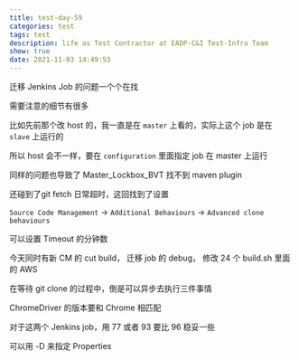 ```yaml
---
title: test-day-59
categories: test
tags: test
description: life as Test Contractor at EADP-C&I Test-Infra Team
show: true
date: 2021-11-03 14:49:53
---
```

迁移 Jenkins Job 的问题一个个在找

需要注意的细节有很多

比如先前那个改 host 的，我一直是在 `master` 上看的，实际上这个 job 是在 `slave` 上运行的

所以 host 会不一样，要在 `configuration` 里面指定 job 在 master 上运行

同样的问题也导致了 Master_Lockbox_BVT 找不到 maven plugin

还碰到了git fetch 日常超时，这回找到了设置

 `Source Code Management` -> `Additional Behaviours` -> `Advanced clone behaviours`

 可以设置 Timeout 的分钟数

今天同时有新 CM 的 cut build， 迁移 job 的 debug， 修改 24 个 build.sh 里面的 AWS

在等待 git clone 的过程中，倒是可以异步去执行三件事情

ChromeDriver 的版本要和 Chrome 相匹配

对于这两个 Jenkins job，用 77 或者 93 要比 96 稳妥一些

可以用 -D 来指定 Properties